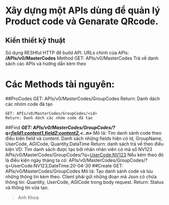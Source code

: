 ﻿# Xây dựng một APIs dùng để quản lý Product code và Genarate QRcode.
## Kiến thiết kỹ thuật
Sử dụng RESHful HTTP để build API.
URLs chính của APIs: **/APIs/v0/MasterCodes**
Method GET: APIs/v0/MasterCodes
Trả về danh sách các APIs và hướng dẫn kèm theo

# Các Methods tài nguyên:
##ProCodes
	GET: APIs/v0/MasterCodes/GroupCodes
	Return: Danh dách các nhóm code đã tạo

	GET: APIs/v0/MasterCodes/GroupCodes/<id>
	Return: Danh dách các nhóm code đã tạo
	
##Find
	***GET: APIs/v0/MasterCodes/GroupCodes/?q=<field1:content1>,<field2:content2>,<..n>***
	Mô tả: Tìm danh sánh code theo điều kiện field và content. Danh sách những fields hiện có Id, GroupName, UserCode, AGICode, Quantity,DataTime
	Return: danh sách trả về theo điều kiện
	VD: 	Tìm danh sách được tạo bởi nhân nhân viên có mã số NV123  
			APIs/v0/MasterCodes/GroupCodes/?q=<UserCode:NV123>
		Nếu kèm theo đó là điều kiện ngày tháng ta có:
			APIs/v0/MasterCodes/GroupCodes/?q=UserCode:NV123,DateTime:20-04-30
##Create
	GET: APIs/v0/MasterCodes/GroupCodes
	Mô tả: Tạo danh sánh code và lưu những thông tin kèm theo. Client phải gửi những đoạn mã Json có chứa thông tin: Quantity, UserCode, AGICode trong body request.
	Return: Status và thông tin vừa tạo.

>Anh Khoa